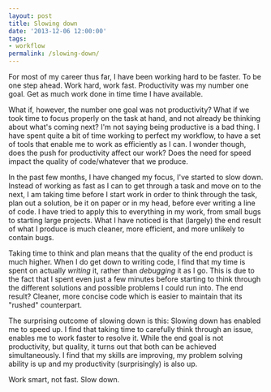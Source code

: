 ```yaml
---
layout: post
title: Slowing down
date: '2013-12-06 12:00:00'
tags:
- workflow
permalink: /slowing-down/
---
```


For most of my career thus far, I have been working hard to be faster. To be one step ahead. Work hard, work fast. Productivity was my number one goal. Get as much work done in time time I have available.

What if, however, the number one goal was not productivity? What if we took time to focus properly on the task at hand, and not already be thinking about what's coming next? I'm not saying being productive is a bad thing. I have spent quite a bit of time working to perfect my workflow, to have a set of tools that enable me to work as efficiently as I can. I wonder though, does the push for productivity affect our work? Does the need for speed impact the quality of code/whatever that we produce.

In the past few months, I have changed my focus, I've started to slow down. Instead of working as fast as I can to get through a task and move on to the next, I am taking time before I start work in order to think through the task, plan out a solution, be it on paper or in my head, before ever writing a line of code. I have tried to apply this to everything in my work, from small bugs to starting large projects. What I have noticed is that (largely) the end result of what I produce is much cleaner, more efficient, and more unlikely to contain bugs. 

Taking time to think and plan means that the quality of the end product is much higher. When I do get down to writing code, I find that my time is spent on actually *writing* it, rather than *debugging* it as I go. This is due to the fact that I spent even just a few minutes before starting to think through the different solutions and possible problems I could run into. The end result? Cleaner, more concise code which is easier to maintain that its "rushed" counterpart. 

The surprising outcome of slowing down is this: Slowing down has enabled me to speed up. I find that taking time to carefully think through an issue, enables me to work faster to resolve it. While the end goal is not productivity, but quality, it turns out that both can be achieved simultaneously.  I find that my skills are improving, my problem solving ability is up and my productivity (surprisingly) is also up.

Work smart, not fast. Slow down.

